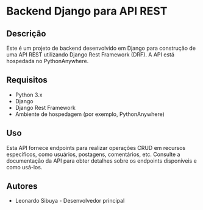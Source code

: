 # Backend Django para API REST

## Descrição

Este é um projeto de backend desenvolvido em Django para construção de uma API REST utilizando Django Rest Framework (DRF). A API está hospedada no PythonAnywhere.

## Requisitos

- Python 3.x
- Django
- Django Rest Framework
- Ambiente de hospedagem (por exemplo, PythonAnywhere)

## Uso

Esta API fornece endpoints para realizar operações CRUD em recursos específicos, como usuários, postagens, comentários, etc. Consulte a documentação da API para obter detalhes sobre os endpoints disponíveis e como usá-los.

## Autores

- Leonardo Sibuya - Desenvolvedor principal
